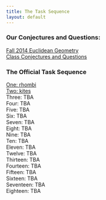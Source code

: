 ```yaml
---
title: The Task Sequence
layout: default
---
```


### Our Conjectures and Questions:

<div class="text-center">
  <a class="btn btn-lg btn-primary" href="{{site.baseurl}}/class/">
    Fall 2014 Euclidean Geometry<br class="visible-xs" /> Class Conjectures and Questions
  </a>
</div>

### The Official Task Sequence

<div class="text-center">
  <div class="btn-group">
    <a class="btn btn-warning btn-lg" href="{{site.baseurl}}/EG_main01.pdf" target="_blank">
      <span class="glyphicon glyphicon-new-window"></span> One: rhombi</a>
  </div>
  <div class="btn-group">
    <a class="btn btn-success btn-lg" href="{{site.baseurl}}/EG_main02.pdf" target="_blank">
      <span class="glyphicon glyphicon-new-window"></span> Two: kites</a>
  </div>
  <div class="btn-group">
    <a class="btn btn-default btn-lg">Three: TBA</a>  
  </div>
  <div class="btn-group">
    <a class="btn btn-default btn-lg">Four: TBA</a>
  </div>
  <div class="btn-group">
    <a class="btn btn-default btn-lg">Five: TBA</a>
  </div>
  <div class="btn-group">
    <a class="btn btn-default btn-lg">Six: TBA</a>
  </div>
  <div class="btn-group">
    <a class="btn btn-default btn-lg">Seven: TBA</a>
  </div>
  <div class="btn-group">
    <a class="btn btn-default btn-lg">Eight: TBA</a>
  </div>
  <div class="btn-group">
    <a class="btn btn-default btn-lg">Nine: TBA</a>
  </div>
  <div class="btn-group">
    <a class="btn btn-default btn-lg">Ten: TBA</a>
  </div>
  <div class="btn-group">
    <a class="btn btn-default btn-lg">Eleven: TBA</a>
  </div>
  <div class="btn-group">
    <a class="btn btn-default btn-lg">Twelve: TBA</a>
  </div>
  <div class="btn-group">
    <a class="btn btn-default btn-lg">Thirteen: TBA</a>
  </div>
  <div class="btn-group">
    <a class="btn btn-default btn-lg">Fourteen: TBA</a>
  </div>
  <div class="btn-group">
    <a class="btn btn-default btn-lg">Fifteen: TBA</a>
  </div>
  <div class="btn-group">
    <a class="btn btn-default btn-lg">Sixteen: TBA</a>
  </div>
  <div class="btn-group">
    <a class="btn btn-default btn-lg">Seventeen: TBA</a>
  </div>
  <div class="btn-group">
    <a class="btn btn-default btn-lg">Eighteen: TBA</a>
  </div>
</div>

<div>
 <p><br />
 </p>
</div>
<!--

  <div class="col-xs-12 col-sm-6 col-md-4 panel panel-default text-center">
    <div class="panel-body">
    <a href="{{site.baseurl}}/EG_main01.pdf" target="_blank">Section One: rhombi</a>
    </div>
  </div>
  <div class="col-xs-12 col-sm-6 col-md-4 panel panel-default text-center">
    <div class="panel-body">
      <a href="">Section Two: kites</a>
    </div>
  </div>
  <div class="col-xs-12 col-sm-6 col-md-4 panel panel-default text-center">
    <div class="panel-body">
      <a href="">Section Three: rectangles</a>
    </div>
  </div>
  <div class="col-xs-12 col-sm-6 col-md-4 panel panel-default text-center">
    <div class="panel-body">
    <a href="">Section Four: healthy skepticism</a>
    </div>
  </div>
  <div class="col-xs-12 col-sm-6 col-md-4 panel panel-default text-center">
    <div class="panel-body">
    <a href="">Section Five: polygons</a>
    </div>
  </div>
  <div class="col-xs-12 col-sm-6 col-md-4 panel panel-default text-center">
    <div class="panel-body">
    <a href="">Section Six: regular figures, warm-up</a>
    </div>
  </div>
  <div class="col-xs-12 col-sm-6 col-md-4 panel panel-default text-center">
    <div class="panel-body">
    <a href="">Section Seven: deeper into triangles</a>
  </div>
  </div>
  <div class="col-xs-12 col-sm-6 col-md-4 panel panel-default text-center">
    <div class="panel-body">
    <a href="">Section Eight: triangle centers</a>
  </div>
  </div>
  <div class="col-xs-12 col-sm-6 col-md-4 panel panel-default text-center">
    <div class="panel-body">
    <a href="">Section Nine: circles</a>
  </div>
  </div>
  <div class="col-xs-12 col-sm-6 col-md-4 panel panel-default text-center">
    <div class="panel-body">
    <a href="">Section Ten: more about circles</a>
  </div>
  </div>
  <div class="col-xs-12 col-sm-6 col-md-4 panel panel-default text-center">
    <div class="panel-body">
    <a href="">Section Eleven: constructions</a>
  </div>
  </div>
  <div class="col-xs-12 col-sm-6 col-md-4 panel panel-default text-center">
    <div class="panel-body">
    <a href="">Section Twelve: more constructions</a>
  </div>
  </div>
  <div class="col-xs-12 col-sm-6 col-md-4 panel panel-default text-center">
    <div class="panel-body">
    <a href="">Section Thirteen: the theory of content</a>
  </div>
  </div>
  <div class="col-xs-12 col-sm-6 col-md-4 panel panel-default text-center">
    <div class="panel-body">
    <a href="">Section Fourteen: more about content</a>
  </div>
  </div>
  <div class="col-xs-12 col-sm-6 col-md-4 panel panel-default text-center">
    <div class="panel-body">
    <a href="">Section Fifteen: regular figures</a>
  </div>
  </div>
  <div class="col-xs-12 col-sm-6 col-md-4 panel panel-default text-center">
    <div class="panel-body">
    <a href="">Section Sixteen: the regular pentagon</a>
  </div>
  </div>
  <div class="col-xs-12 col-sm-6 col-md-4 panel panel-default text-center">
    <div class="panel-body">
    <a href="">Section Seventeen: triangle centers</a>
  </div>
  </div>
  <div class="col-xs-12 col-sm-6 col-md-4 panel panel-default text-center">
    <div class="panel-body">
    <a href="">Section Eighteen: the nine-point circle</a>
  </div>
  </div>
-->  




<!--<table>
  <tr>
    <td>
      <ul>
        <li>Section One: Rhombi</li>
        <li>Section Two: kites</li>
        <li>Section Three: rectangles</li>
        <li>Section Four: healthy skepticism</li>
        <li>Section Five: polygons</li>
        <li>Section Six: regular figures, warm-up</li>
        <li>Section Seven: deeper into triangles</li>
        <li>Section Eight: triangle centers</li>
        <li>Section Nine: circles</li>
      </ul>
    </td>
    <td>
      <ul>
        <li>Section Ten: more about circles</li>
        <li>Section Eleven: constructions</li>
        <li>Section Twelve: advanced constructions</li>
        <li>Section Thirteen: the theory of content</li>
        <li>Section Fourteen: more about content</li>
        <li>Section Fifteen: regular figures</li>
        <li>Section Sixteen: the regular pentagon, redux</li>
        <li>Section Seventeen: more triangle centers</li>
        <li>Section Eighteen: the nine-point circle</li>
      </ul>
    </td>
  </tr>
</table>
-->
